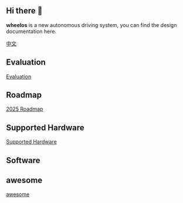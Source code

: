 ## Hi there 👋

**wheelos** is a new autonomous driving system, you can find the design documentation here.

[中文](https://cx8sal2qit.feishu.cn/wiki/YOSmwe8qZiui6IkxIQScz7SMnzJ?from=from_copylink)

<!--

**Here are some ideas to get you started:**

🙋‍♀️ A short introduction - what is your organization all about?
🌈 Contribution guidelines - how can the community get involved?
👩‍💻 Useful resources - where can the community find your docs? Is there anything else the community should know?
🍿 Fun facts - what does your team eat for breakfast?
🧙 Remember, you can do mighty things with the power of [Markdown](https://docs.github.com/github/writing-on-github/getting-started-with-writing-and-formatting-on-github/basic-writing-and-formatting-syntax)
-->

##  Evaluation
[Evaluation](https://github.com/Desting-lly/.github/blob/main/profile/Evaluation.md)

## Roadmap

[2025 Roadmap](https://github.com/wheelos/wheelos.github.io/blob/main/roadmap/2025.md)

## Supported Hardware
[Supported Hardware](https://github.com/Desting-lly/.github/blob/main/profile/HardWare.md)


##  Software



##  awesome

[awesome](https://github.com/luanshiyinyang/awesome-multiple-object-tracking)
